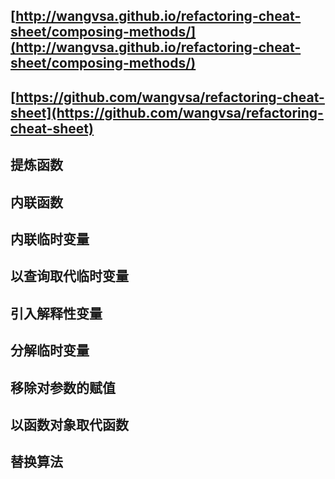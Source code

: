 ## [http://wangvsa.github.io/refactoring-cheat-sheet/composing-methods/](http://wangvsa.github.io/refactoring-cheat-sheet/composing-methods/)

## [https://github.com/wangvsa/refactoring-cheat-sheet](https://github.com/wangvsa/refactoring-cheat-sheet)



## 提炼函数

## 内联函数

## 内联临时变量

## 以查询取代临时变量

## 引入解释性变量

## 分解临时变量

## 移除对参数的赋值

## 以函数对象取代函数

## 替换算法




